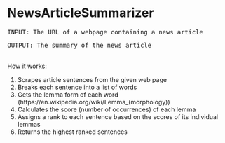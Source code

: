 # NewsArticleSummarizer
<pre>INPUT: The URL of a webpage containing a news article</pre>
<pre>OUTPUT: The summary of the news article</pre>
<br>
How it works:
<ol>
  <li>Scrapes article sentences from the given web page</li>
  <li>Breaks each sentence into a list of words</li>
  <li>Gets the lemma form of each word (https://en.wikipedia.org/wiki/Lemma_(morphology))</li>
  <li>Calculates the score (number of occurrences) of each lemma</li>
  <li>Assigns a rank to each sentence based on the scores of its individual lemmas</li>
  <li>Returns the highest ranked sentences</li>
</ol>
